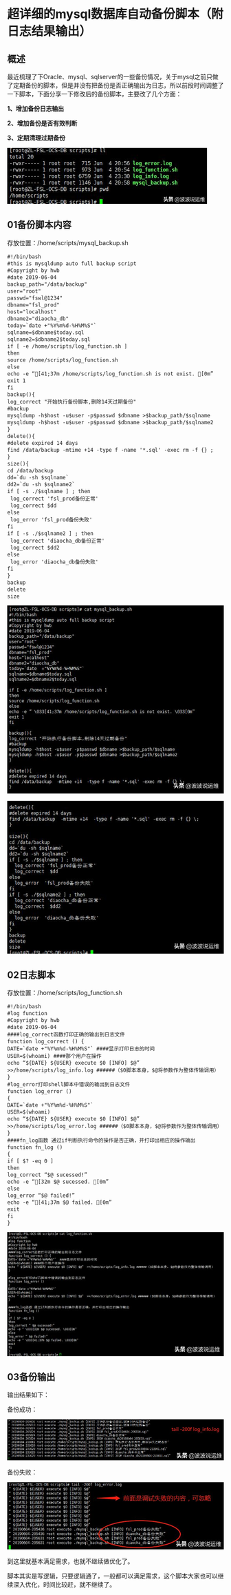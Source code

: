 # 超详细的mysql数据库自动备份脚本（附日志结果输出）

## 概述

最近梳理了下Oracle、mysql、sqlserver的一些备份情况，关于mysql之前只做了定期备份的脚本，但是并没有把备份是否正确输出为日志，所以前段时间调整了一下脚本，下面分享一下修改后的备份脚本，主要改了几个方面：

**1、增加备份日志输出**

**2、增加备份是否有效判断**

**3、定期清理过期备份**

![超详细的mysql数据库自动备份脚本（附日志结果输出）值得收藏](超详细的mysql数据库自动备份脚本.assets/226b540eb49541b5b4f53b538897b3d5.jpg)

## 01备份脚本内容

存放位置：/home/scripts/mysql_backup.sh

```
#!/bin/bash
#this is mysqldump auto full backup script
#Copyright by hwb
#date 2019-06-04
backup_path="/data/backup"
user="root"
passwd="fswl@1234"
dbname="fsl_prod"
host="localhost"
dbname2="diaocha_db"
today=`date +"%Y%m%d-%H%M%S"`
sqlname=$dbname$today.sql
sqlname2=$dbname2$today.sql
if [ -e /home/scripts/log_function.sh ]
then
source /home/scripts/log_function.sh
else
echo -e “[41;37m /home/scripts/log_function.sh is not exist. [0m”
exit 1
fi
backup(){
log_correct "开始执行备份脚本,删除14天过期备份"
#backup
mysqldump -h$host -u$user -p$passwd $dbname >$backup_path/$sqlname
mysqldump -h$host -u$user -p$passwd $dbname >$backup_path/$sqlname2
}
delete(){
#delete expired 14 days
find /data/backup -mtime +14 -type f -name '*.sql' -exec rm -f {} ;
}
size(){
cd /data/backup
dd=`du -sh $sqlname`
dd2=`du -sh $sqlname2`
if [ -s ./$sqlname ] ; then 
 log_correct 'fsl_prod备份正常'
 log_correct $dd
else
 log_error 'fsl_prod备份失败'
fi
if [ -s ./$sqlname2 ] ; then 
 log_correct 'diaocha_db备份正常'
 log_correct $dd2
else
 log_error 'diaocha_db备份失败'
fi
}
backup
delete
size
```

![超详细的mysql数据库自动备份脚本（附日志结果输出）值得收藏](超详细的mysql数据库自动备份脚本.assets/ecafeeec97cd4bd895080cc1074a4b18.jpg)

![超详细的mysql数据库自动备份脚本（附日志结果输出）值得收藏](超详细的mysql数据库自动备份脚本.assets/aca3389e7151440e826db3d2250117f9.jpg)

## 02日志脚本

存放位置：/home/scripts/log_function.sh

```
#!/bin/bash
#log function
#Copyright by hwb
#date 2019-06-04
####log_correct函数打印正确的输出到日志文件
function log_correct () {
DATE=`date +"%Y%m%d-%H%M%S"` ####显示打印日志的时间
USER=$(whoami) ####那个用户在操作
echo “${DATE} ${USER} execute $0 [INFO] $@” >>/home/scripts/log_info.log ######（$0脚本本身，$@将参数作为整体传输调用）
}
#log_error打印shell脚本中错误的输出到日志文件
function log_error ()
{
DATE=`date +"%Y%m%d-%H%M%S"`
USER=$(whoami)
echo “${DATE} ${USER} execute $0 [INFO] $@” >>/home/scripts/log_error.log ######（$0脚本本身，$@将参数作为整体传输调用）
}
####fn_log函数 通过if判断执行命令的操作是否正确，并打印出相应的操作输出
function fn_log ()
{
if [ $? -eq 0 ]
then
log_correct “$@ sucessed!”
echo -e “[32m $@ sucessed. [0m”
else
log_error “$@ failed!”
echo -e “[41;37m $@ failed. [0m”
exit
fi
}
```

![超详细的mysql数据库自动备份脚本（附日志结果输出）值得收藏](超详细的mysql数据库自动备份脚本.assets/c497d98369914e6d85d540f7a1ea7c00.jpg)

## 03备份输出

输出结果如下：

备份成功：

![超详细的mysql数据库自动备份脚本（附日志结果输出）值得收藏](超详细的mysql数据库自动备份脚本.assets/bdb19a21019e4eebb4b17c37e9e61af0-1560389809605.jpg)

备份失败：

![超详细的mysql数据库自动备份脚本（附日志结果输出）值得收藏](超详细的mysql数据库自动备份脚本.assets/7824b7f1e9f94988ae6f85cda5270c1a-1560389819278.jpg)

到这里就基本满足需求，也就不继续做优化了。

脚本其实是写逻辑，只要逻辑通了，一般都可以满足需求，这个脚本大家也可以继续深入优化，时间比较赶，就不继续了。
